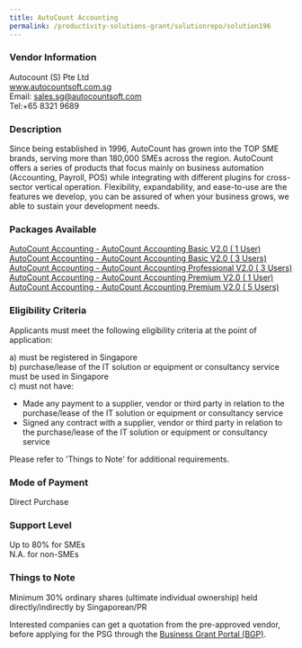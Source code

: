 ```yaml
---
title: AutoCount Accounting
permalink: /productivity-solutions-grant/solutionrepo/solution196
---
```


### Vendor Information
Autocount (S) Pte Ltd<br>www.autocountsoft.com.sg<br>Email: sales.sg@autocountsoft.com<br>Tel:+65 8321 9689

### Description

Since being established in 1996, AutoCount has grown into the TOP SME brands, serving more than 180,000 SMEs across the region. AutoCount offers a series of products that focus mainly on business automation (Accounting, Payroll, POS) while integrating with different plugins for cross-sector vertical operation. Flexibility, expandability, and ease-to-use are the features we develop, you can be assured of when your business grows, we able to sustain your development needs.


### Packages Available

<a href='https://www.gobusiness.gov.sg/images/psg/AutoCount_20200013_Annex_3_20200625142956_Part_12.pdf' target='_blank'>AutoCount Accounting - AutoCount Accounting Basic V2.0 ( 1 User)</a>
<a href='https://www.gobusiness.gov.sg/images/psg/AutoCount_20200013_Annex_3_20200625142956_Part_3.pdf' target='_blank'>AutoCount Accounting - AutoCount Accounting Basic V2.0 ( 3 Users)</a>
<a href='https://www.gobusiness.gov.sg/images/psg/AutoCount_20200013_Annex_3_20200625142956_Part_4.pdf' target='_blank'>AutoCount Accounting - AutoCount Accounting Professional V2.0 ( 3 Users)</a>
<a href='https://www.gobusiness.gov.sg/images/psg/AutoCount_20200013_Annex_3_20200625142956_Part_5.pdf' target='_blank'>AutoCount Accounting - AutoCount Accounting Premium V2.0 ( 1 User)</a>
<a href='https://www.gobusiness.gov.sg/images/psg/AutoCount_20200013_Annex_3_20200625142956_Part_6.pdf' target='_blank'>AutoCount Accounting - AutoCount Accounting Premium V2.0 ( 5 Users)</a>

### Eligibility Criteria

Applicants must meet the following eligibility criteria at the point of application:

a) must be registered in Singapore <br>
b) purchase/lease of the IT solution or equipment or consultancy service must be used in Singapore <br>
c) must not have:
- Made any payment to a supplier, vendor or third party in relation to the purchase/lease of the IT solution or equipment or consultancy service
- Signed any contract with a supplier, vendor or third party in relation to the purchase/lease of the IT solution or equipment or consultancy service

Please refer to 'Things to Note' for additional requirements.

### Mode of Payment
Direct Purchase

### Support Level
Up to 80% for SMEs <br>
N.A. for non-SMEs

### Things to Note
Minimum 30% ordinary shares (ultimate individual ownership) held directly/indirectly by Singaporean/PR

Interested companies can get a quotation from the pre-approved vendor, before applying for the PSG through the <a target='_blank' href='https://www.businessgrants.gov.sg/'>Business Grant Portal (BGP)</a>.
